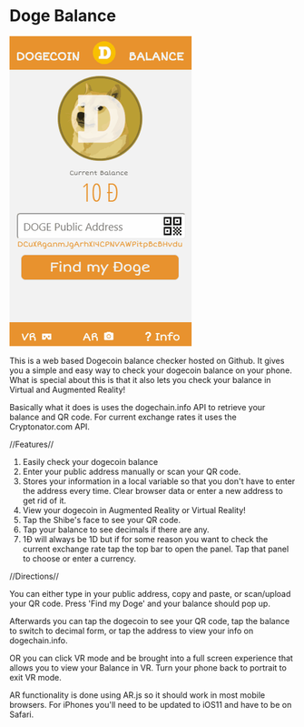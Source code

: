 # Doge Balance

![Dogecoin AR Target](https://raw.githubusercontent.com/galacticMantis/galactic-testing-arena/master/images/dogeBalanceAnim.gif)

This is a web based Dogecoin balance checker hosted on Github. It gives you a simple and easy way to check your dogecoin balance on your phone. What is special about this is that it also lets you check your balance in Virtual and Augmented Reality! 

Basically what it does is uses the dogechain.info API to retrieve your balance and QR code. For current exchange rates it uses the Cryptonator.com API.

//Features//
1. Easily check your dogecoin balance
2. Enter your public address manually or scan your QR code.
3. Stores your information in a local variable so that you don't have to enter the address every time. Clear browser data or enter a new address to get rid of it.
4. View your dogecoin in Augmented Reality or Virtual Reality!
5. Tap the Shibe's face to see your QR code.
6. Tap your balance to see decimals if there are any.
7. 1Đ will always be 1D but if for some reason you want to check the current exchange rate tap the top bar to open the panel. Tap that panel to choose or enter a currency.


//Directions//

You can either type in your public address, copy and paste, or scan/upload your QR code. Press 'Find my Doge' and your balance should pop up.

Afterwards you can tap the dogecoin to see your QR code, tap the balance to switch to decimal form, or tap the address to view your info on dogechain.info.

OR you can click VR mode and be brought into a full screen experience that allows you to view your Balance in VR. Turn your phone back to portrait to exit VR mode.

AR functionality is done using AR.js so it should work in most mobile browsers. For iPhones you'll need to be updated to iOS11 and have to be on Safari.